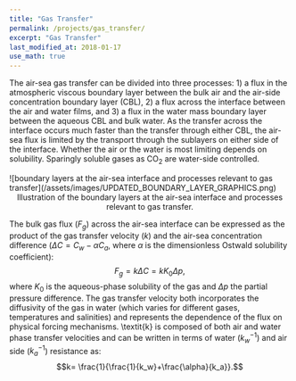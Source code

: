 ```yaml
---
title: "Gas Transfer"
permalink: /projects/gas_transfer/
excerpt: "Gas Transfer"
last_modified_at: 2018-01-17
use_math: true
---
```

The air-sea gas transfer can be divided into three processes: 1) a flux in the atmospheric viscous boundary layer between the bulk air and the air-side concentration boundary layer (CBL), 2) a flux across the interface between the air and water films, and 3) a flux in the water mass boundary layer between the aqueous CBL and bulk water. As the transfer across the interface occurs much faster than the transfer through either CBL, the air-sea flux is limited by the transport through the sublayers on either side of the interface. Whether the air or the water is most limiting depends on solubility. Sparingly soluble gases as CO$_2$ are water-side controlled. 

<div markdown="1">![boundary layers at the air-sea interface and processes relevant to gas transfer](/assets/images/UPDATED_BOUNDARY_LAYER_GRAPHICS.png)
<center><figcaption>Illustration of the boundary layers at the air-sea interface and processes relevant to gas transfer.</figcaption></center></div>
 
The bulk gas flux ($F_g$) across the air-sea interface can be expressed as the product of the gas transfer velocity ($k$) and the air-sea concentration difference ($\Delta C = C_w - \alpha C_a$, where $\alpha$ is the dimensionless Ostwald solubility coefficient): 
$$
F_g = k\Delta C = k K_0 \Delta p,
$$
where $K_0$ is the aqueous-phase solubility of the gas and $\Delta  p$ the partial pressure difference. The gas transfer velocity both incorporates the diffusivity of the gas in water (which varies for different gases, temperatures and salinities) and represents the dependence of the flux on physical forcing mechanisms.  \textit{k} is composed of both air and water phase transfer velocities and can be written in terms of water ($k_w^{-1}$) and air side ($k_a^{-1}$) resistance as:
$$k= \frac{1}{\frac{1}{k_w}+\frac{\alpha}{k_a}}.$$



